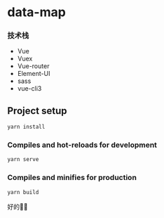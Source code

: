 
#  data-map

### 技术栈

* Vue
* Vuex
* Vue-router
* Element-UI
* sass
* vue-cli3


## Project setup

```bash
yarn install
```

### Compiles and hot-reloads for development

```bash
yarn serve
```

### Compiles and minifies for production

```bash
yarn build
```


好的👌🏻





